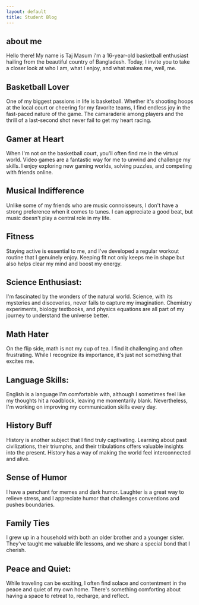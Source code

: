 ```yaml
---
layout: default
title: Student Blog
---
```



## about me
Hello there! My name is Taj Masum i'm a 16-year-old basketball enthusiast hailing from the beautiful country of Bangladesh. Today, I invite you to take a closer look at who I am, what I enjoy, and what makes me, well, me.

## Basketball Lover 
 One of my biggest passions in life is basketball. Whether it's shooting hoops at the local court or cheering for my favorite teams, I find endless joy in the fast-paced nature of the game. The camaraderie among players and the thrill of a last-second shot never fail to get my heart racing.

## Gamer at Heart
 When I'm not on the basketball court, you'll often find me in the virtual world. Video games are a fantastic way for me to unwind and challenge my skills. I enjoy exploring new gaming worlds, solving puzzles, and competing with friends online.

## Musical Indifference
 Unlike some of my friends who are music connoisseurs, I don't have a strong preference when it comes to tunes. I can appreciate a good beat, but music doesn't play a central role in my life.

## Fitness 
 Staying active is essential to me, and I've developed a regular workout routine that I genuinely enjoy. Keeping fit not only keeps me in shape but also helps clear my mind and boost my energy.

## Science Enthusiast:
  I'm fascinated by the wonders of the natural world. Science, with its mysteries and discoveries, never fails to capture my imagination. Chemistry experiments, biology textbooks, and physics equations are all part of my journey to understand the universe better.

## Math Hater
 On the flip side, math is not my cup of tea. I find it challenging and often frustrating. While I recognize its importance, it's just not something that excites me.

## Language Skills:
English is a language I'm comfortable with, although I sometimes feel like my thoughts hit a roadblock, leaving me momentarily blank. Nevertheless, I'm working on improving my communication skills every day.

## History Buff
History is another subject that I find truly captivating. Learning about past civilizations, their triumphs, and their tribulations offers valuable insights into the present. History has a way of making the world feel interconnected and alive.

## Sense of Humor
I have a penchant for memes and dark humor. Laughter is a great way to relieve stress, and I appreciate humor that challenges conventions and pushes boundaries.

## Family Ties 
I grew up in a household with both an older brother and a younger sister. They've taught me valuable life lessons, and we share a special bond that I cherish.

## Peace and Quiet:
While traveling can be exciting, I often find solace and contentment in the peace and quiet of my own home. There's something comforting about having a space to retreat to, recharge, and reflect.